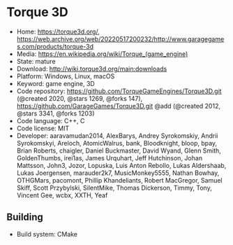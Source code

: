 # Torque 3D

- Home: https://torque3d.org/, https://web.archive.org/web/20220517200232/http://www.garagegames.com/products/torque-3d
- Media: https://en.wikipedia.org/wiki/Torque_(game_engine)
- State: mature
- Download: http://wiki.torque3d.org/main:downloads
- Platform: Windows, Linux, macOS
- Keyword: game engine, 3D
- Code repository: https://github.com/TorqueGameEngines/Torque3D.git (@created 2020, @stars 1269, @forks 147), https://github.com/GarageGames/Torque3D.git @add (@created 2012, @stars 3341, @forks 1203)
- Code language: C++, C
- Code license: MIT
- Developer: aaravamudan2014, AlexBarys, Andrey Syrokomskiy, Andrii Syrokomskyi, Areloch, AtomicWalrus, bank, Bloodknight, bloop, bpay, Brian Roberts, chaigler, Daniel Buckmaster, David Wyand, Glenn Smith, GoldenThumbs, irei1as, James Urquhart, Jeff Hutchinson, Johan Mattsson, John3, Jozor, Lopuska, Luis Anton Rebollo, Lukas Aldershaab, Lukas Joergensen, marauder2k7, MusicMonkey5555, Nathan Bowhay, OTHGMars, pacomont, Phillip Khandeliants, Robert MacGregor, Samuel Skiff, Scott Przybylski, SilentMike, Thomas Dickerson, Timmy, Tony, Vincent Gee, wcbx, XXTH, Yeaf

## Building

- Build system: CMake
